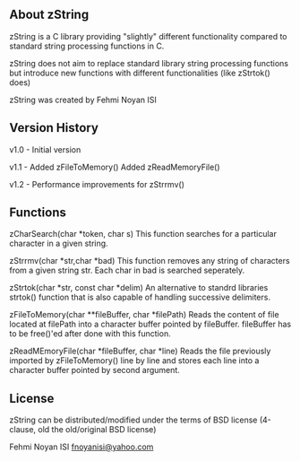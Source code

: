 About zString
-----------------------
 zString is a C library providing "slightly" different functionality compared to standard string processing functions in C.

 zString does not aim to replace standard library string processing functions but introduce new functions with different functionalities (like zStrtok() does)

 zString was created by Fehmi Noyan ISI

Version History
----------------------
v1.0	-	Initial version

v1.1	-	Added zFileToMemory()
		Added zReadMemoryFile()

v1.2	-	Performance improvements for zStrrmv()

Functions 
-----------------------
zCharSearch(char *token, char s)
This function searches for a particular character in a given string.

zStrrmv(char *str,char *bad)
This function removes any string of characters from a given string str. Each
char in bad is searched seperately. 

zStrtok(char *str, const char *delim)
An alternative to standrd libraries strtok() function that is also capable of
handling successive delimiters.

zFileToMemory(char **fileBuffer, char *filePath)
Reads the content of file located at filePath into a character buffer pointed 
by fileBuffer. fileBuffer has to be free()'ed after done with this function.

zReadMEmoryFile(char *fileBuffer, char *line)
Reads the file previously imported by zFileToMemory() line by line and stores
each line into a character buffer pointed by second argument. 

License
-----------------------
 zString can be distributed/modified under the terms of BSD license (4-clause, old the old/original BSD license)

Fehmi Noyan ISI
fnoyanisi@yahoo.com 
